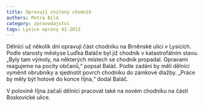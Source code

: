 ```yaml
---
title: Opravují zničený chodník
authors: Petra Bílá
category: zpravodajství
tags: Lysice opravy 41-2013
---
```


Dělníci už několik dní opravují část chodníku na Brněnské ulici v Lysicích. Podle starosty městyse Luďka Baláče byl již chodník v katastrofálním stavu. „Byly tam výmoly, na některých místech se chodník propadal. Opravami reagujeme na pocity občanů,“ popsal Baláč. Podle zadání by měli dělníci vyměnit obrubníky a sjednotit povrch chodníku do zámkové dlažby. „Práce by měly být hotové do konce října,“ dodal Baláč.

V polovině října začali dělníci pracovat také na novém chodníku na části Boskovické ulice.
